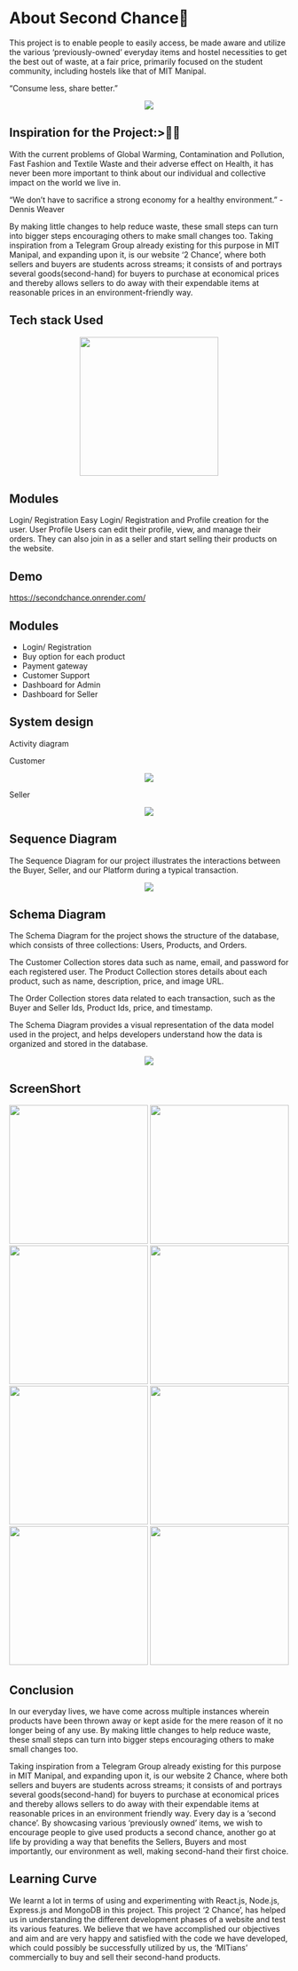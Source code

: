 
# About Second Chance👋

This project is to enable people to easily access, be made aware and utilize the various  ‘previously-owned’ everyday items and hostel necessities to get the best out of waste, at a fair price,  primarily focused on the student community, including hostels like that of MIT Manipal.

“Consume less, share better.”
<p align="center">
  <img src="ab.png" >
  </p>



## Inspiration for the Project:>👩‍💻
With the current problems of Global Warming, Contamination and Pollution, Fast Fashion and Textile Waste and their adverse effect on Health, it has never been more important to think about our individual and collective impact on the world we live in.

“We don’t have to sacrifice a strong economy for a healthy environment.” -Dennis Weaver

By making little changes to help reduce waste,  these small steps can turn into bigger steps encouraging others to make small changes too.
Taking inspiration from a Telegram Group already existing for this purpose in MIT Manipal, and expanding upon it, is our website ‘2 Chance’, where both sellers and buyers are students across streams; it consists of and portrays several goods(second-hand) for buyers to purchase at economical prices and thereby allows sellers to do away with their expendable items at reasonable prices in an environment-friendly way.

## Tech stack Used

<p align="center">
  <img src="bc.png" height="250px">
  </p>

## Modules 
Login/ Registration 
Easy Login/ Registration and Profile creation for the user. 
User Profile
Users can edit their profile, view, and manage their orders. They can also join in as a seller and start selling their products on the website.



## Demo

https://secondchance.onrender.com/


## Modules

- Login/ Registration
- Buy option for each product
- Payment gateway
- Customer Support 
- Dashboard for Admin
- Dashboard for Seller


## System design

Activity diagram 

Customer 

<p align="center">
  <img src="d.png" >
  </p>


Seller 

<p align="center">
  <img src="e.png">
  </p>

## Sequence Diagram 
The Sequence Diagram for our project illustrates the interactions between the Buyer, Seller, and our Platform during a typical transaction.

<p align="center">
  <img src="y.png">
  </p>



  ## Schema Diagram 
The Schema Diagram for the project shows the structure of the database, which  consists of three collections: Users, Products, and Orders. 

The Customer Collection stores data such as name, email, and password for each registered user. The Product Collection stores details about each product, such as name, description, price, and image URL. 

The Order Collection stores data related to each transaction, such as the Buyer and Seller Ids, Product Ids, price, and timestamp. 

The Schema Diagram provides a visual representation of the data model used in the project, and helps developers understand how the data is organized and stored in the database.

<p align="center">
  <img src="z.png" >
  </p>


## ScreenShort
<p>
  <img src="x1.png" height="250px">
   <img src="x2.png" height="250px">
     <img src="x4.png" height="250px">
      <img src="x5.png" height="250px">
       <img src="x6.png" height="250px">
        <img src="x7.png" height="250px">
         <img src="x8.png" height="250px">
      <img src="x3.png" height="250px">

  </p>


  ## Conclusion 
  In our everyday lives, we have come across multiple instances wherein products have been thrown away or kept aside for the mere reason of it no longer being of any use. By making little changes to help reduce waste, these small steps can turn into bigger steps encouraging others to make small changes too. 
  
Taking inspiration from a Telegram Group already existing for this purpose in MIT Manipal, and expanding upon it, is our website 2 Chance, where both sellers and buyers are students across streams;
it consists of and portrays several goods(second-hand) for buyers to purchase at economical prices and thereby allows sellers to do away with their expendable items at reasonable prices in an environment friendly way.
Every day is a ‘second chance’. By showcasing various ‘previously owned’ items, we wish to encourage people to give used products a second chance, another go at life by providing a way that benefits the Sellers, Buyers and most importantly, our environment as well, making second-hand their first choice. 

  ## Learning Curve
We learnt a lot in terms of using and experimenting with React.js, Node.js, Express.js and MongoDB in this project. 
This project ‘2 Chance’, has helped us in understanding the different development phases of a website and test its various features. We believe that we have accomplished our objectives and aim and are very happy and satisfied with the code we have developed, which could possibly be successfully utilized by us, the ‘MITians’ commercially to buy and sell their second-hand products.
